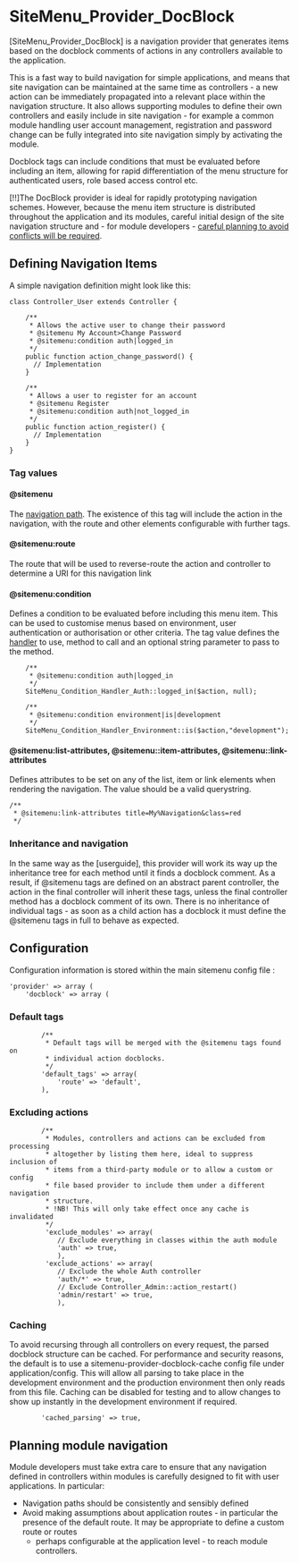 # SiteMenu_Provider_DocBlock
[SiteMenu_Provider_DocBlock] is a navigation provider that generates items based
on the docblock comments of actions in any controllers available to the application.

This is a fast way to build navigation for simple applications, and means that
site navigation can be maintained at the same time as controllers - a new action
can be immediately propagated into a relevant place within the navigation structure.
It also allows supporting modules to define their own controllers and easily include
in site navigation - for example a common module handling user account management,
registration and password change can be fully integrated into site navigation simply
by activating the module.

Docblock tags can include conditions that must be evaluated before including an item,
allowing for rapid differentiation of the menu structure for authenticated users, role
based access control etc.

[!!]The DocBlock provider is ideal for rapidly prototyping navigation schemes.
However, because the menu item structure is distributed throughout the application
and its modules, careful initial design of the site navigation structure and - for
module developers - [careful planning to avoid conflicts will be required](#planning-module-navigation).

## Defining Navigation Items

A simple navigation definition might look like this:

    class Controller_User extends Controller {

        /**
         * Allows the active user to change their password
         * @sitemenu My Account>Change Password
         * @sitemenu:condition auth|logged_in
         */
        public function action_change_password() {
          // Implementation
        }

        /**
         * Allows a user to register for an account
         * @sitemenu Register
         * @sitemenu:condition auth|not_logged_in
         */
        public function action_register() {
          // Implementation
        }
    }

### Tag values

#### @sitemenu
The [navigation path](basic_concepts#navigation-paths). The existence of this
tag will include the action in the navigation, with the route and other elements
configurable with further tags.

#### @sitemenu:route
The route that will be used to reverse-route the action and controller
to determine a URI for this navigation link

#### @sitemenu:condition
Defines a condition to be evaluated before including this menu item. This can
be used to customise menus based on environment, user authentication or authorisation
or other criteria. The tag value defines the [handler](sitemenu.condition_handlers) to use, method to call and an
optional string parameter to pass to the method.

~~~
    /**
     * @sitemenu:condition auth|logged_in
     */
    SiteMenu_Condition_Handler_Auth::logged_in($action, null);

    /**
     * @sitemenu:condition environment|is|development
     */
    SiteMenu_Condition_Handler_Environment::is($action,"development");
~~~

#### @sitemenu:list-attributes, @sitemenu::item-attributes, @sitemenu::link-attributes

Defines attributes to be set on any of the list, item or link elements when rendering
the navigation. The value should be a valid querystring.

    /**
     * @sitemenu:link-attributes title=My%Navigation&class=red
     */

### Inheritance and navigation

In the same way as the [userguide], this provider will work its way up the inheritance
tree for each method until it finds a docblock comment. As a result, if @sitemenu tags
are defined on an abstract parent controller, the action in the final controller
will inherit these tags, unless the final controller method has a docblock comment
of its own. There is no inheritance of individual tags - as soon as a child action
has a docblock it must define the @sitemenu tags in full to behave as expected.

## Configuration

Configuration information is stored within the main sitemenu config file :

    'provider' => array (
        'docblock' => array (

### Default tags

            /**
             * Default tags will be merged with the @sitemenu tags found on
             * individual action docblocks.
             */            
            'default_tags' => array(
                'route' => 'default',
            ),

### Excluding actions

            /**
             * Modules, controllers and actions can be excluded from processing
             * altogether by listing them here, ideal to suppress inclusion of
             * items from a third-party module or to allow a custom or config
             * file based provider to include them under a different navigation
             * structure.
             * !NB! This will only take effect once any cache is invalidated
             */
             'exclude_modules' => array(
                // Exclude everything in classes within the auth module
                'auth' => true,
                ),
             'exclude_actions' => array(
                // Exclude the whole Auth controller
                'auth/*' => true,
                // Exclude Controller_Admin::action_restart()
                'admin/restart' => true,
                ),

### Caching
To avoid recursing through all controllers on every request, the parsed docblock
structure can be cached. For performance and security reasons, the default is to
use a sitemenu-provider-docblock-cache config file under application/config. This
will allow all parsing to take place in the development environment and the production
environment then only reads from this file. Caching can be disabled for testing and to
allow changes to show up instantly in the development environment if required.

            'cached_parsing' => true,

## Planning module navigation

Module developers must take extra care to ensure that any navigation defined in
controllers within modules is carefully designed to fit with user applications.
In particular:

* Navigation paths should be consistently and sensibly defined
* Avoid making assumptions about application routes - in particular the presence
  of the default route. It may be appropriate to define a custom route or routes 
  - perhaps configurable at the application level - to reach module controllers.